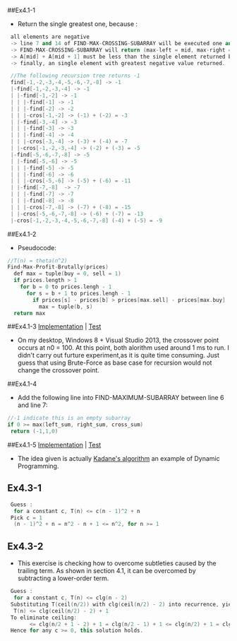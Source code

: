 ##Ex4.1-1
 * Return the single greatest one, because :
```cpp
 all elements are negative
 -> line 7 and 14 of FIND-MAX-CROSSING-SUBARRAY will be executed one and only one time
 -> FIND-MAX-CROSSING-SUBARRAY will return (max-left = mid, max-right = mid + 1, left-sum + right-sum = A[mid] + A[mid + 1])
 -> A[mid] + A[mid + 1] must be less than the single element returned by the same level FIND-MAXIMUM-SUBARRAY
 -> finally, an single element with greatest negative value returned.

 //The following recursion tree returns -1
 find[-1,-2,-3,-4,-5,-6,-7,-8] -> -1
 |-find[-1,-2,-3,-4] -> -1
 | |-find[-1,-2] -> -1
 | | |-find[-1] -> -1
 | | |-find[-2] -> -2
 | | |-cros[-1,-2] -> (-1) + (-2) = -3
 | |-find[-3,-4] -> -3
 | | |-find[-3] -> -3
 | | |-find[-4] -> -4
 | | |-cros[-3,-4] -> (-3) + (-4) = -7
 | |-cros[-1,-2,-3,-4] -> (-2) + (-3) = -5
 |-find[-5,-6,-7,-8] -> -5
 | |-find[-5,-6] -> -5
 | | |-find[-5] -> -5
 | | |-find[-6] -> -6
 | | |-cros[-5,-6] -> (-5) + (-6) = -11
 | |-find[-7,-8]  -> -7
 | | |-find[-7] -> -7
 | | |-find[-8] -> -8
 | | |-cros[-7,-8] -> (-7) + (-8) = -15
 | |-cros[-5,-6,-7,-8] -> (-6) + (-7) = -13
 |-cros[-1,-2,-3,-4,-5,-6,-7,-8] (-4) + (-5) = -9
```
 
##Ex4.1-2
  * Pseudocode:
```cpp
//T(n) = theta(n^2)
Find-Max-Profit-Brutally(prices)
  def max = tuple(buy = 0, sell = 1)
  if prices.length > 1
    for b = 0 to prices.lengh - 1
      for s = b + 1 to prices.lengh - 1
        if prices[s] - prices[b] > prices[max.sell] - prices[max.buy]
          max = tuple(b, s)
  return max
```

##Ex4.1-3 [Implementation](src/maximum_subarray.hpp#L10-L92) | [Test](src/maximum_subarray.hpp#L10-L92)
 * On my desktop, Windows 8 + Visual Studio 2013, the crossover point occurs at n0 = 100. At this point, both alorithm used around 1 ms to run. I didn't carry out furture experiment,as it is quite time consuming. Just guess that using Brute-Force as base case for recursion would not change the crossover point.

##Ex4.1-4
 * Add the following line into FIND-MAXIMUM-SUBARRAY between line 6 and line 7:
```cpp
//-1 indicate this is an empty subarray
if 0 >= max(left_sum, right_sum, cross_sum)
 return (-1,1,0)
```
##Ex4.1-5 [Implementation](src/maximum_subarray.hpp#L94-L115) | [Test](test/test_maximum_subarray.cpp#L135-L163)
 * The idea given is actually [Kadane's algorithm](http://en.wikipedia.org/wiki/Maximum_subarray_problem) an example of Dynamic Programming. 

## Ex4.3-1
```cpp
 Guess : 
  for a constant c, T(n) <= c(n - 1)^2 + n
 Pick c = 1
  (n - 1)^2 + n = n^2 - n + 1 <= n^2, for n >= 1 

```
## Ex4.3-2
 * This exercise is checking how to overcome subtleties caused by the trailing term. As shown in section 4.1, it can be overcomed by subtracting a lower-order term.
```cpp
 Guess :
  for a constant c, T(n) <= clg(n - 2)
 Substituting T(ceil(n/2)) with clg(ceil(n/2) - 2) into recurrence, yield:
  T(n) <= clg(ceil(n/2) - 2) + 1
 To eliminate ceiling:
       <= clg(n/2 + 1 - 2) + 1 = clg(n/2 - 1) + 1 <= clg(n/2) + 1 = clg(n) - clg(2) + 1 = clg(n) - c + 1
 Hence for any c >= 0, this solution holds.
```
